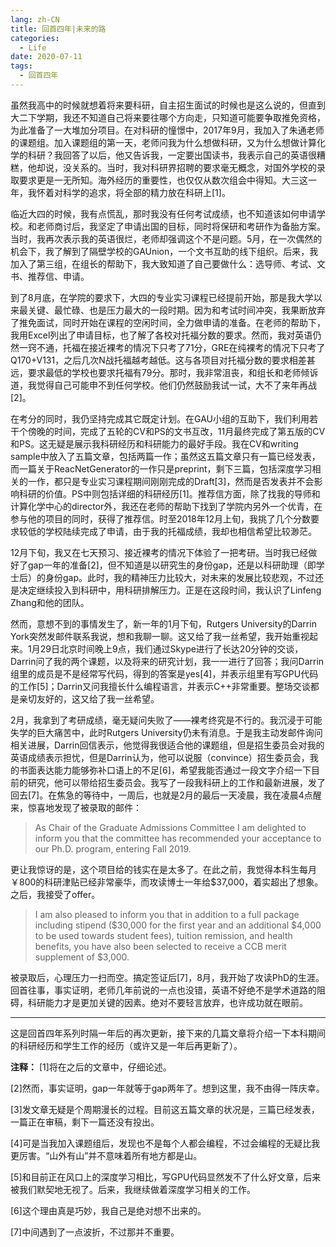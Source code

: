 ```yaml
---
lang: zh-CN
title: 回首四年|未来的路
categories:
  - Life
date: 2020-07-11
tags:
  - 回首四年
---
```

虽然我高中的时候就想着将来要科研，自主招生面试的时候也是这么说的，但直到大二下学期，我还不知道自己将来要往哪个方向走，只知道可能要争取推免资格，为此准备了一大堆加分项目。在对科研的憧憬中，2017年9月，我加入了朱通老师的课题组。加入课题组的第一天，老师问我为什么想做科研，又为什么想做计算化学的科研？我回答了以后，他又告诉我，一定要出国读书，我表示自己的英语很糟糕，他却说，没关系的。当时，我对科研界招聘的要求毫无概念，对国外学校的录取要求更是一无所知。海外经历的重要性，也仅仅从数次组会中得知。大三这一年，我怀着对科学的追求，将全部的精力放在科研上[1]。

临近大四的时候，我有点慌乱，那时我没有任何考试成绩，也不知道该如何申请学校。和老师商讨后，我坚定了申请出国的目标，同时将保研和考研作为备胎方案。当时，我再次表示我的英语很烂，老师却强调这个不是问题。5月，在一次偶然的机会下，我了解到了隔壁学校的GAUnion，一个文书互助的线下组织。后来，我加入了第三组，在组长的帮助下，我大致知道了自己要做什么：选导师、考试、文书、推荐信、申请。

到了8月底，在学院的要求下，大四的专业实习课程已经提前开始，那是我大学以来最关键、最忙碌、也是压力最大的一段时期。因为和考试时间冲突，我果断放弃了推免面试，同时开始在课程的空闲时间，全力做申请的准备。在老师的帮助下，我用Excel列出了申请目标，也了解了各校对托福分数的要求。然而，我对英语仍然一窍不通，托福在接近裸考的情况下只考了71分，GRE在纯裸考的情况下只考了Q170+V131，之后几次N战托福越考越低。这与各项目对托福分数的要求相差甚远，要求最低的学校也要求托福有79分。那时，我非常沮丧，和组长和老师倾诉道，我觉得自己可能申不到任何学校。他们仍然鼓励我试一试，大不了来年再战[2]。

在考分的同时，我仍坚持完成其它既定计划。在GAU小组的互助下，我们利用若干个傍晚的时间，完成了五轮的CV和PS的文书互改，11月最终完成了第五版的CV和PS。这无疑是展示我科研经历和科研能力的最好手段。我在CV和writing sample中放入了五篇文章，包括两篇一作；虽然这五篇文章只有一篇已经发表，而一篇关于ReacNetGenerator的一作只是preprint，剩下三篇，包括深度学习相关的一作，都只是专业实习课程期间刚刚完成的Draft[3]，然而是否发表并不会影响科研的价值。PS中则包括详细的科研经历[1]。推荐信方面，除了找我的导师和计算化学中心的director外，我还在老师的帮助下找到了学院内另外一个优青，在参与他的项目的同时，获得了推荐信。时至2018年12月上旬，我挑了几个分数要求较低的学校陆续完成了申请，由于我的托福成绩，我却也相信希望比较渺茫。

12月下旬，我又在七天预习、接近裸考的情况下体验了一把考研。当时我已经做好了gap一年的准备[2]，但不知道是以研究生的身份gap，还是以科研助理（即学士后）的身份gap。此时，我的精神压力比较大，对未来的发展比较悲观，不过还是决定继续投入到科研中，用科研排解压力。正是在这段时间，我认识了Linfeng Zhang和他的团队。

然而，意想不到的事情发生了，新一年的1月下旬，Rutgers University的Darrin York突然发邮件联系我说，想和我聊一聊。这又给了我一丝希望，我开始重视起来。1月29日北京时间晚上9点，我们通过Skype进行了长达20分钟的交谈，Darrin问了我的两个课题，以及将来的研究计划，我一一进行了回答；我问Darrin组里的成员是不是经常写代码，得到的答案是yes[4]，并表示组里有写GPU代码的工作[5]；Darrin又问我擅长什么编程语言，并表示C++非常重要。整场交谈都是亲切友好的，这又给了我一丝希望。 

2月，我拿到了考研成绩，毫无疑问失败了——裸考终究是不行的。我沉浸于可能失学的巨大痛苦中，此时Rutgers University仍未有消息。于是我主动发邮件询问相关进展，Darrin回信表示，他觉得我很适合他的课题组，但是招生委员会对我的英语成绩表示担忧，但是Darrin认为，他可以说服（convince）招生委员会，我的书面表达能力能够弥补口语上的不足[6]，希望我能否通过一段文字介绍一下目前的研究，他可以带给招生委员会。我写了一段我科研上的工作和最新进展，发了回去[7]。在焦急的等待中，一周后，也就是2月的最后一天凌晨，我在凌晨4点醒来，惊喜地发现了被录取的邮件：

> As Chair of the Graduate Admissions Committee I am delighted to inform you that the committee has recommended your acceptance to our Ph.D. program, entering Fall 2019. 

更让我惊讶的是，这个项目给的钱实在是太多了。在此之前，我觉得本科生每月￥800的科研津贴已经非常豪华，而攻读博士一年给$37,000，着实超出了想象。之后，我接受了offer。

> I am also pleased to inform you that in addition to a full package including stipend ($30,000 for the first year and an additional $4,000 to be used towards student fees), tuition remission, and health benefits, you have also been selected to receive a CCB merit supplement of $3,000.

被录取后，心理压力一扫而空。搞定签证后[7]，8月，我开始了攻读PhD的生涯。回首往事，事实证明，老师几年前说的一点也没错，英语不好绝不是学术道路的阻碍，科研能力才是更加关键的因素。绝对不要轻言放弃，也许成功就在眼前。​

----
这是回首四年系列时隔一年后的再次更新，接下来的几篇文章将介绍一下本科期间的科研经历和学生工作的经历（或许又是一年后再更新了）。

**注释：**
[1]将在之后的文章中，仔细论述。

[2]然而，事实证明，gap一年就等于gap两年了。想到这里，我不由得一阵庆幸。

[3]发文章无疑是个周期漫长的过程。目前这五篇文章的状况是，三篇已经发表，一篇正在审稿，剩下一篇还没有投出。

[4]可是当我加入课题组后，发现也不是每个人都会编程，不过会编程的无疑比我更厉害。“山外有山”并不意味着​所有地方都是山。

[5]和目前正在风口上的深度学习相比，写GPU代码显然发不了什么好文章，后来被我们默契地无视了。后来，我继续​做着深度学习相关的工作。

[6]这个理由真是巧妙，我自己是绝对想不出来的。

[7]中间遇到了一点波折，不过那并不重要。

